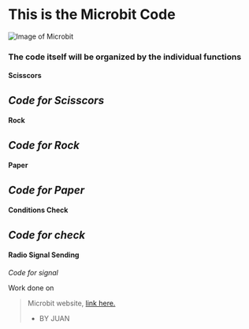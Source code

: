 # This is the Microbit Code
![Image of Microbit](https://microbit.org/images/microbit-front.png)
### The code itself will be organized by the individual functions
#### Scisscors
*Code for Scisscors*
- 
#### Rock
*Code for Rock*
-
#### Paper
*Code for Paper*
-
#### Conditions Check
*Code for check*
-
#### Radio Signal Sending
*Code for signal*

Work done on
>Microbit website, [link here.](https://microbit.org/code/)
>- BY JUAN
